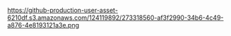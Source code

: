 https://github-production-user-asset-6210df.s3.amazonaws.com/124119892/273318560-af3f2990-34b6-4c49-a876-4e8193121a3e.png
